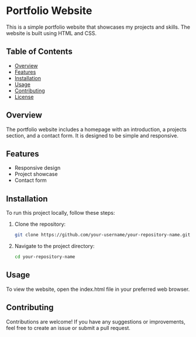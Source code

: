 # Portfolio Website

This is a simple portfolio website that showcases my projects and skills. The website is built using HTML and CSS.

## Table of Contents

- [Overview](#overview)
- [Features](#features)
- [Installation](#installation)
- [Usage](#usage)
- [Contributing](#contributing)
- [License](#license)

## Overview

The portfolio website includes a homepage with an introduction, a projects section, and a contact form. It is designed to be simple and responsive.

## Features

- Responsive design
- Project showcase
- Contact form

## Installation

To run this project locally, follow these steps:

1. Clone the repository:
   ```bash
   git clone https://github.com/your-username/your-repository-name.git
2. Navigate to the project directory:
   ```bash
   cd your-repository-name
## Usage

To view the website, open the index.html file in your preferred web browser.

## Contributing

Contributions are welcome! If you have any suggestions or improvements, feel free to create an issue or submit a pull request.
